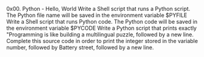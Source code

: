 0x00. Python - Hello, World
Write a Shell script that runs a Python script.
The Python file name will be saved in the environment variable $PYFILE
Write a Shell script that runs Python code.
The Python code will be saved in the environment variable $PYCODE
Write a Python script that prints exactly "Programming is like building a multilingual puzzle, followed by a new line.
Complete this source code in order to print the integer stored in the variable number, followed by Battery street, followed by a new line.

